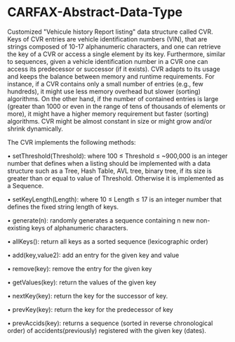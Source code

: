 # CARFAX-Abstract-Data-Type
Customized "Vehicule history Report listing" data structure called CVR. Keys of CVR entries are vehicle identification numbers (VIN), 
that are strings composed of 10-17 alphanumeric characters, and one can
retrieve the key of a CVR or access a single element by its key. Furthermore, similar to sequences, given a vehicle
identification number in a CVR one can access its predecessor or successor (if it exists). CVR adapts to its usage and keeps the balance between memory and runtime requirements. For instance, if a CVR contains
only a small number of entries (e.g., few hundreds), it might use less memory overhead but slower (sorting) algorithms. On
the other hand, if the number of contained entries is large (greater than 1000 or even in the range of tens of thousands of
elements or more), it might have a higher memory requirement but faster (sorting) algorithms. CVR might be almost
constant in size or might grow and/or shrink dynamically. 

The CVR implements the following methods:

• setThreshold(Threshold): where 100 ≤ Threshold ≤ ~900,000 is an integer number
that defines when a listing should be implemented with a data structure such as a Tree,
Hash Table, AVL tree, binary tree, if its size is greater than or equal to value of
Threshold. Otherwise it is implemented as a Sequence.

• setKeyLength(Length): where 10 ≤ Length ≤ 17 is an integer number that defines the
fixed string length of keys.

• generate(n): randomly generates a sequence containing n new non-existing keys of
alphanumeric characters.

• allKeys(): return all keys as a sorted sequence (lexicographic order)

• add(key,value2): add an entry for the given key and value

• remove(key): remove the entry for the given key

• getValues(key): return the values of the given key

• nextKey(key): return the key for the successor of key.

• prevKey(key): return the key for the predecessor of key

• prevAccids(key): returns a sequence (sorted in reverse chronological order) of accidents(previously) registered
with the given key (dates).
